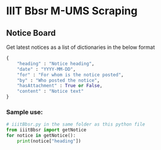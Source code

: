 # IIIT Bbsr M-UMS Scraping

## Notice Board

Get latest notices as a list of dictionaries in the below format

```py
{
    "heading" : "Notice heading",
    "date" : "YYYY-MM-DD",
    "for" : "For whom is the notice posted",
    "by" : "Who posted the notice",
    "hasAttachment" : True or False,
    "content" : "Notice text"
}
```

### Sample use:

```py
# iiitBbsr.py in the same folder as this python file
from iiitBbsr import getNotice
for notice in getNotice():
    print(notice["heading"])
```